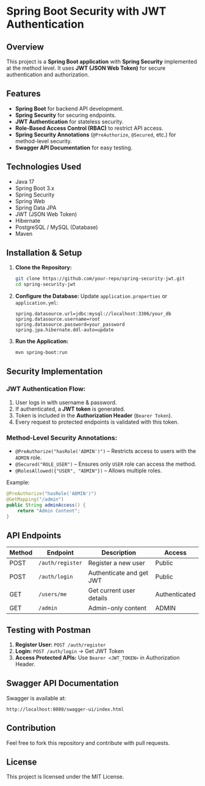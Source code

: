 # Spring Boot Security with JWT Authentication

## Overview
This project is a **Spring Boot application** with **Spring Security** implemented at the method level. It uses **JWT (JSON Web Token)** for secure authentication and authorization.

## Features
- **Spring Boot** for backend API development.
- **Spring Security** for securing endpoints.
- **JWT Authentication** for stateless security.
- **Role-Based Access Control (RBAC)** to restrict API access.
- **Spring Security Annotations** (`@PreAuthorize`, `@Secured`, etc.) for method-level security.
- **Swagger API Documentation** for easy testing.

## Technologies Used
- Java 17
- Spring Boot 3.x
- Spring Security
- Spring Web
- Spring Data JPA
- JWT (JSON Web Token)
- Hibernate
- PostgreSQL / MySQL (Database)
- Maven

## Installation & Setup

1. **Clone the Repository:**
   ```bash
   git clone https://github.com/your-repo/spring-security-jwt.git
   cd spring-security-jwt
   ```

2. **Configure the Database:**
   Update `application.properties` or `application.yml`:
   ```properties
   spring.datasource.url=jdbc:mysql://localhost:3306/your_db
   spring.datasource.username=root
   spring.datasource.password=your_password
   spring.jpa.hibernate.ddl-auto=update
   ```

3. **Run the Application:**
   ```bash
   mvn spring-boot:run
   ```

## Security Implementation

### **JWT Authentication Flow:**
1. User logs in with username & password.
2. If authenticated, a **JWT token** is generated.
3. Token is included in the **Authorization Header** (`Bearer Token`).
4. Every request to protected endpoints is validated with this token.

### **Method-Level Security Annotations:**
- `@PreAuthorize("hasRole('ADMIN')")` – Restricts access to users with the `ADMIN` role.
- `@Secured("ROLE_USER")` – Ensures only `USER` role can access the method.
- `@RolesAllowed({"USER", "ADMIN"})` – Allows multiple roles.

Example:
```java
@PreAuthorize("hasRole('ADMIN')")
@GetMapping("/admin")
public String adminAccess() {
    return "Admin Content";
}
```

## API Endpoints

| Method | Endpoint          | Description              | Access |
|--------|------------------|--------------------------|--------|
| POST   | `/auth/register` | Register a new user      | Public |
| POST   | `/auth/login`    | Authenticate and get JWT | Public |
| GET    | `/users/me`      | Get current user details | Authenticated |
| GET    | `/admin`         | Admin-only content      | ADMIN |

## Testing with Postman
1. **Register User:** `POST /auth/register`
2. **Login:** `POST /auth/login` → Get JWT Token
3. **Access Protected APIs:** Use `Bearer <JWT_TOKEN>` in Authorization Header.

## Swagger API Documentation
Swagger is available at:
```
http://localhost:8080/swagger-ui/index.html
```

## Contribution
Feel free to fork this repository and contribute with pull requests.

## License
This project is licensed under the MIT License.

